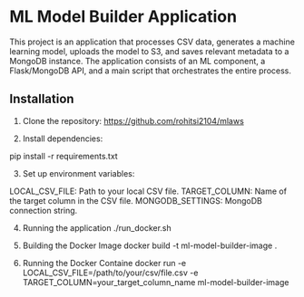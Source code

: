 # ML Model Builder Application

This project is an application that processes CSV data, generates a machine learning model, uploads the model to S3, and saves relevant metadata to a MongoDB instance. The application consists of an ML component, a Flask/MongoDB API, and a main script that orchestrates the entire process.

## Installation

1. Clone the repository:
https://github.com/rohitsi2104/mlaws


2. Install dependencies:

pip install -r requirements.txt



3. Set up environment variables:

LOCAL_CSV_FILE: Path to your local CSV file.
TARGET_COLUMN: Name of the target column in the CSV file.
MONGODB_SETTINGS: MongoDB connection string.

4. Running the application
./run_docker.sh

5. Building the Docker Image
docker build -t ml-model-builder-image .

6. Running the Docker Containe
docker run -e LOCAL_CSV_FILE=/path/to/your/csv/file.csv -e TARGET_COLUMN=your_target_column_name  ml-model-builder-image


